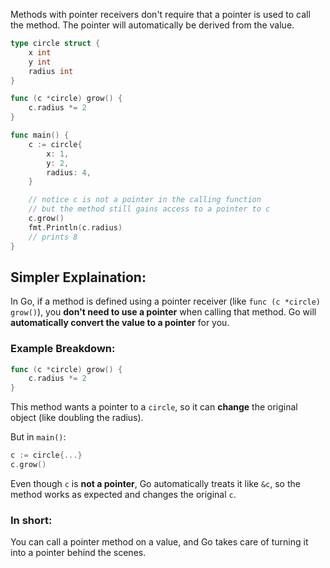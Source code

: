 Methods with pointer receivers don't require that a pointer is used to call the method. The pointer will automatically be derived from the value.

```go
type circle struct {
	x int
	y int
    radius int
}

func (c *circle) grow() {
    c.radius *= 2
}

func main() {
    c := circle{
        x: 1,
        y: 2,
        radius: 4,
    }

    // notice c is not a pointer in the calling function
    // but the method still gains access to a pointer to c
    c.grow()
    fmt.Println(c.radius)
    // prints 8
}
```

## Simpler Explaination:

In Go, if a method is defined using a pointer receiver (like `func (c *circle) grow()`), you **don't need to use a pointer** when calling that method. Go will **automatically convert the value to a pointer** for you.

### Example Breakdown:

```go
func (c *circle) grow() {
    c.radius *= 2
}
```

This method wants a pointer to a `circle`, so it can **change** the original object (like doubling the radius).

But in `main()`:

```go
c := circle{...}
c.grow()
```

Even though `c` is **not a pointer**, Go automatically treats it like `&c`, so the method works as expected and changes the original `c`.

### In short:

You can call a pointer method on a value, and Go takes care of turning it into a pointer behind the scenes.